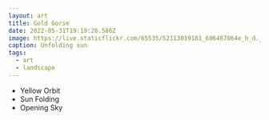 ```yaml
---
layout: art
title: Gold Gorse
date: 2022-05-31T19:19:28.586Z
image: https://live.staticflickr.com/65535/52113019181_606467064e_h_d.jpg
caption: Unfolding sun
tags:
  - art
  - landscape
---
```

* Yellow Orbit
* Sun Folding
* Opening Sky